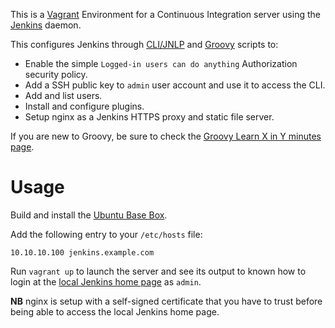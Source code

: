 This is a [Vagrant](https://www.vagrantup.com/) Environment for a Continuous Integration server using the [Jenkins](https://jenkins.io) daemon.

This configures Jenkins through [CLI/JNLP](https://wiki.jenkins-ci.org/display/JENKINS/Jenkins+CLI) and [Groovy](http://www.groovy-lang.org/) scripts to:

* Enable the simple `Logged-in users can do anything` Authorization security policy.
* Add a SSH public key to `admin` user account and use it to access the CLI.
* Add and list users.
* Install and configure plugins.
* Setup nginx as a Jenkins HTTPS proxy and static file server. 

If you are new to Groovy, be sure to check the [Groovy Learn X in Y minutes page](https://learnxinyminutes.com/docs/groovy/).


# Usage

Build and install the [Ubuntu Base Box](https://github.com/rgl/ubuntu-vagrant).

Add the following entry to your `/etc/hosts` file:

```
10.10.10.100 jenkins.example.com
``` 

Run `vagrant up` to launch the server and see its output to known how to login at the [local Jenkins home page](https://jenkins.example.com) as `admin`.

**NB** nginx is setup with a self-signed certificate that you have to trust before being able to access the local Jenkins home page.

